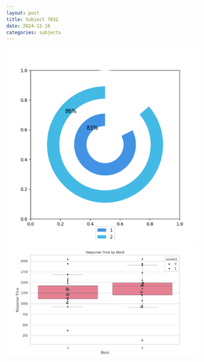 ```yaml
---
layout: post
title: Subject 7032
date: 2024-12-16
categories: subjects
---
```


![](data/7032/run-5/7032__acc_test.png)
![](data/7032/run-5/7032_rt.png)
